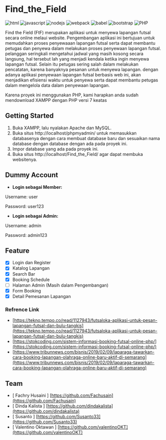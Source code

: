 # Find_the_Field

![html](https://img.shields.io/static/v1?message=HTML&logo=html5&labelColor=5c5c5c&color=1182c3&label=%20) 
![javascript](https://img.shields.io/static/v1?message=JavaScript&logo=javascript&labelColor=5c5c5c&color=1182c3&label=%20)
![nodejs](https://img.shields.io/static/v1?message=NodeJs&logo=node.js&labelColor=5c5c5c&color=1182c3&label=%20)
![webpack](https://img.shields.io/static/v1?message=Webpack%204&logo=webpack&labelColor=5c5c5c&color=1182c3&label=%20)
![babel](https://img.shields.io/static/v1?message=Babel&logo=babel&labelColor=5c5c5c&color=1182c3&label=%20)
![bootstrap](https://img.shields.io/static/v1?message=Bootstrap%205&logo=bootstrap&labelColor=5c5c5c&color=1182c3&label=%20)
![PHP](https://img.shields.io/static/v1?message=PHP&logo=php&labelColor=5c5c5c&color=1182c3&label=%20)

Find the Field (FtF) merupakan aplikasi untuk menyewa lapangan futsal secara online melaui website. Pengembangan aplikasi ini bertujuan untuk memudahkan proses penyewaaan lapangan futsal serta dapat membantu petugas dan penyewa dalam melakukan proses penyewaan lapangan futsal. pelanggan seringkali mengetahui jadwal yang masih kosong secara langsung, hal tersebut lah yang menjadi kendala ketika ingin menyewa lapangan futsal. Selain itu petugas sering salah dalam melakukan pencatatan, karena banyaknya pesanan untuk menyewa lapangan. dengan adanya aplikasi penyewaan lapangan futsal berbasis web ini, akan menjadikan efisiensi waktu untuk penyewa serta dapat membantu petugas dalam mengelola data dalam penyewaan lapangan.

Karena proyek ini menggunakan PHP, kami harapkan anda sudah mendownload XAMPP dengan PHP versi 7 keatas

## Getting Started
1. Buka XAMPP, lalu nyalakan Apache dan MySQL.
2. Buka situs http://localhost/phpmyadmin/ untuk memasukkan databasenya dengan cara membuat database baru dan sesuaikan nama database dengan database dengan ada pada proyek ini.
3. Impor database yang ada pada proyek ini.
4. Buka situs http://localhost/Find_the_Field/ agar dapat membuka websitenya. 

## Dummy Account
* **Login sebagai Member:**

Username: user

Password: user123

* **Login sebagai Admin:**

Username: admin

Password: admin123

## Feature
- [x] Login dan Register
- [x] Katalog Lapangan
- [x] Search Bar
- [x] Booking Schedule
- [ ] Halaman Admin (Masih dalam Pengembangan)
- [x] Form Booking
- [x] Detail Pemesanan Lapangan 

### Refrence Link
 - [https://tekno.tempo.co/read/1127943/futsaloka-aplikasi-untuk-pesan-lapangan-futsal-dan-bulu-tangkis](https://tekno.tempo.co/read/1127943/futsaloka-aplikasi-untuk-pesan-lapangan-futsal-dan-bulu-tangkis)
- [https://stokcoding.com/sistem-informasi-booking-futsal-online-php/](https://stokcoding.com/sistem-informasi-booking-futsal-online-php/)
- [https://www.tribunnews.com/bisnis/2019/02/09/laparaga-tawarkan-cara-booking-lapangan-olahraga-online-baru-aktif-di-semarang](https://www.tribunnews.com/bisnis/2019/02/09/laparaga-tawarkan-cara-booking-lapangan-olahraga-online-baru-aktif-di-semarang)

## Team
* [ Fachry Husaini ] [https://github.com/Fachusain](https://github.com/Fachusain)
* [ Dinda Kalista ] [https://github.com/dindakalista](https://github.com/dindakalista)
* [ Susanto ] [https://github.com/Susanto33](https://github.com/Susanto33)
* [ Valentino Oktawan ] [https://github.com/valentinoOKT](https://github.com/valentinoOKT)